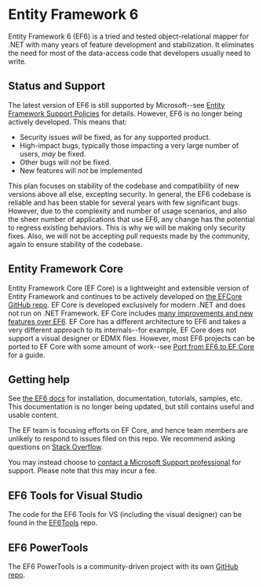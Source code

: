 # Entity Framework 6

Entity Framework 6 (EF6) is a tried and tested object-relational mapper for .NET with many years of feature development and stabilization. It eliminates the need for most of the data-access code that developers usually need to write.

## Status and Support

The latest version of EF6 is still supported by Microsoft--see [Entity Framework Support Policies](https://docs.microsoft.com/ef/efcore-and-ef6/support) for details. However, EF6 is no longer being actively developed. This means that:

- Security issues _will_ be fixed, as for any supported product.
- High-impact bugs, typically those impacting a very large number of users, _may_ be fixed.
- Other bugs will _not_ be fixed.
- New features will _not_ be implemented

This plan focuses on stability of the codebase and compatibility of new versions above all else, excepting security. In general, the EF6 codebase is reliable and has been stable for several years with few significant bugs. However, due to the complexity and number of usage scenarios, and also the sheer number of applications that use EF6, any change has the potential to regress existing behaviors. This is why we will be making only security fixes. Also, we will not be accepting pull requests made by the community, again to ensure stability of the codebase.

## Entity Framework Core

Entity Framework Core (EF Core) is a lightweight and extensible version of Entity Framework and continues to be actively developed on [the EFCore GitHub repo](https://github.com/dotnet/efcore). EF Core is developed exclusively for modern .NET and does not run on .NET Framework. EF Core includes [many improvements and new features over EF6](https://docs.microsoft.com/ef/efcore-and-ef6/). EF Core has a different architecture to EF6 and takes a very different approach to its internals--for example, EF Core does not support a visual designer or EDMX files. However, most EF6 projects can be ported to EF Core with some amount of work--see [Port from EF6 to EF Core](https://docs.microsoft.com/ef/efcore-and-ef6/porting/) for a guide.

## Getting help

See [the EF6 docs](https://docs.microsoft.com/ef/ef6/) for installation, documentation, tutorials, samples, etc. This documentation is no longer being updated, but still contains useful and usable content.

The EF team is focusing efforts on EF Core, and hence team members are unlikely to respond to issues filed on this repo. We recommend asking questions on [Stack Overflow](https://stackoverflow.com/questions/tagged/entity-framework*).

You may instead choose to [contact a Microsoft Support professional](http://support.microsoft.com/supportforbusiness/productselection?sapId=bec2bc54-b200-6962-301f-f098532f27b2) for support. Please note that this may incur a fee.

## EF6 Tools for Visual Studio

The code for the EF6 Tools for VS (including the visual designer) can be found in the [EF6Tools](https://github.com/dotnet/ef6tools) repo.

## EF6 PowerTools

The EF6 PowerTools is a community-driven project with its own [GitHub repo](https://github.com/ErikEJ/EntityFramework6PowerTools).
